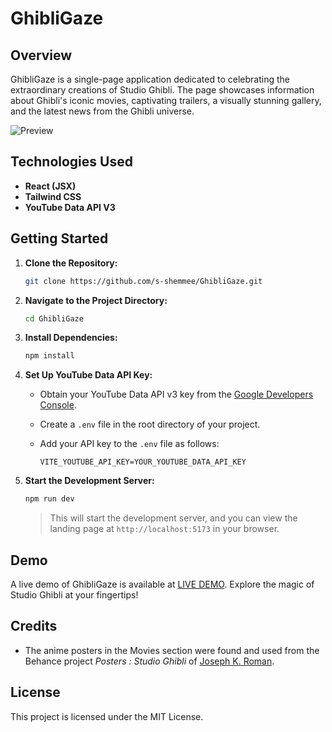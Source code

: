 # GhibliGaze

## Overview

GhibliGaze is a single-page application dedicated to celebrating the extraordinary creations of Studio Ghibli. The page showcases information about Ghibli's iconic movies, captivating trailers, a visually stunning gallery, and the latest news from the Ghibli universe.

![Preview](https://github.com/s-shemmee/GhibliGaze/assets/56132945/6cd724fc-a1b4-4730-97c2-e473ea015fad)

## Technologies Used

- **React (JSX)**
- **Tailwind CSS**
- **YouTube Data API V3**

## Getting Started

1. **Clone the Repository:**

   ```bash
   git clone https://github.com/s-shemmee/GhibliGaze.git
   ```

2. **Navigate to the Project Directory:**

   ```bash
   cd GhibliGaze
   ```

3. **Install Dependencies:**

   ```bash
   npm install
   ```

4. **Set Up YouTube Data API Key:**

   - Obtain your YouTube Data API v3 key from the [Google Developers Console](https://console.developers.google.com/).
   - Create a `.env` file in the root directory of your project.
   - Add your API key to the `.env` file as follows:

     ```plaintext
     VITE_YOUTUBE_API_KEY=YOUR_YOUTUBE_DATA_API_KEY
     ```

5. **Start the Development Server:**

   ```bash
   npm run dev
   ```
   > This will start the development server, and you can view the landing page at `http://localhost:5173` in your browser.

## Demo

A live demo of GhibliGaze is available at [LIVE DEMO](https://ghibli-gaze.vercel.app). Explore the magic of Studio Ghibli at your fingertips!

## Credits

- The anime posters in the Movies section were found and used from the Behance project _Posters : Studio Ghibli_ of [Joseph K. Roman](https://www.behance.net/josephroman).

## License

This project is licensed under the MIT License.
